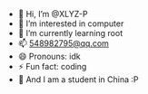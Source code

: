 - 👋 Hi, I’m @XLYZ-P
- 👀 I’m interested in computer
- 🌱 I’m currently learning root
- 📫 548982795@qq.com
- 😄 Pronouns: idk
- ⚡ Fun fact: coding
- 🧐 And I am a student in China :P

<!---
XLYZ-P/XLYZ-P is a ✨ special ✨ repository because its `README.md` (this file) appears on your GitHub profile.
You can click the Preview link to take a look at your changes.
--->
